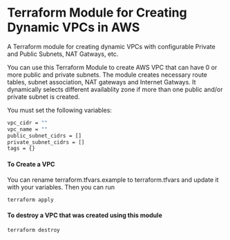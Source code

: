 # Terraform Module for Creating Dynamic VPCs in AWS
A Terraform module for creating dynamic VPCs with configurable Private and Public Subnets, NAT Gatways, etc. 


You can use this Terraform Module to create AWS VPC that can have 0 or more public and private subnets. The module creates necessary route tables, subnet association, NAT gateways and Internet Gatways. It dynamically selects different availablity zone if more than one public and/or private subnet is created. 

You must set the following variables: 
```sh
vpc_cidr = ""  
vpc_name = ""   
public_subnet_cidrs = []   
private_subnet_cidrs = []   
tags = {}   
```

#### To Create a VPC
You can rename terraform.tfvars.example to terraform.tfvars and update it with your variables. Then you can run 

```sh
terraform apply 
```

#### To destroy a VPC that was created using this module
```sh 
terraform destroy
```


